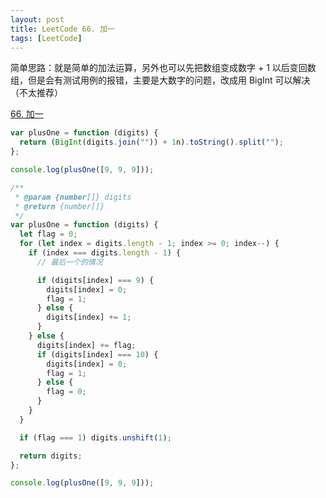 ```yaml
---
layout: post
title: LeetCode 66. 加一
tags: [LeetCode]
---
```


简单思路：就是简单的加法运算，另外也可以先把数组变成数字 + 1 以后变回数组，但是会有测试用例的报错，主要是大数字的问题，改成用 BigInt 可以解决（不太推荐）

[66. 加一](https://leetcode-cn.com/problems/plus-one/)

```js
var plusOne = function (digits) {
  return (BigInt(digits.join("")) + 1n).toString().split("");
};

console.log(plusOne([9, 9, 9]));
```

```js
/**
 * @param {number[]} digits
 * @return {number[]}
 */
var plusOne = function (digits) {
  let flag = 0;
  for (let index = digits.length - 1; index >= 0; index--) {
    if (index === digits.length - 1) {
      // 最后一个的情况

      if (digits[index] === 9) {
        digits[index] = 0;
        flag = 1;
      } else {
        digits[index] += 1;
      }
    } else {
      digits[index] += flag;
      if (digits[index] === 10) {
        digits[index] = 0;
        flag = 1;
      } else {
        flag = 0;
      }
    }
  }

  if (flag === 1) digits.unshift(1);

  return digits;
};

console.log(plusOne([9, 9, 9]));
```
